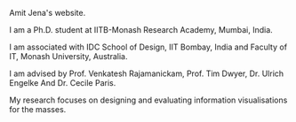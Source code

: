 Amit Jena's website.

I am a Ph.D. student at IITB-Monash Research Academy, Mumbai, India.

I am associated with IDC School of Design, IIT Bombay, India and Faculty of IT, Monash University, Australia.

I am advised by Prof. Venkatesh Rajamanickam, Prof. Tim Dwyer, Dr. Ulrich Engelke And Dr. Cecile Paris.


My research focuses on designing and evaluating information visualisations for the masses.
